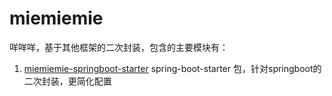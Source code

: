 # miemiemie

咩咩咩，基于其他框架的二次封装，包含的主要模块有：

1. [miemiemie-springboot-starter](miemiemie-springboot-starter) spring-boot-starter 包，针对springboot的二次封装，更简化配置